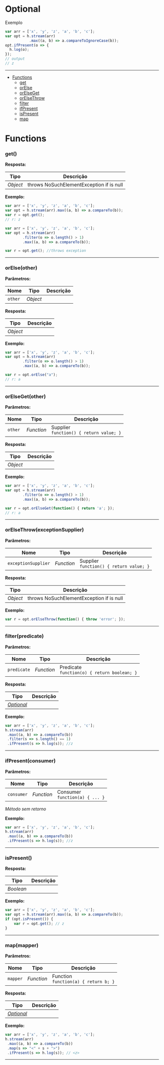 # Optional

Exemplo
```javascript
var arr = ['x', 'y', 'z', 'a', 'b', 'c'];
var opt = h.stream(arr)
           .max((a, b) => a.compareToIgnoreCase(b));
opt.ifPresent(o => {
  h.log(o);
});
// output
// z
```

---

- [Functions](#functions)
  - [get](#get)
  - [orElse](#orelseother)
  - [orElseGet](#orelsegetother)
  - [orElseThrow](#orelsethrowexceptionsupplier)
  - [filter](#filterpredicate)
  - [ifPresent](#ifpresentconsumer)
  - [isPresent](#ispresent)
  - [map](#mapmapper)


# Functions 
### get()




**Resposta:**

| Tipo  | Descrição |
| :---: | ------------|
| _Object_ | throws NoSuchElementException if is null |


**Exemplo:**

```javascript
var arr = ['x', 'y', 'z', 'a', 'b', 'c'];
var opt = h.stream(arr).max((a, b) => a.compareTo(b));
var r = opt.get();
// r: z

var arr = ['x', 'y', 'z', 'a', 'b', 'c'];
var opt = h.stream(arr)
        .filter(o => o.length() > 1)
        .max((a, b) => a.compareTo(b));

var r = opt.get(); //throws exception
```

---


### orElse(other)


**Parâmetros:**

| Nome | Tipo  | Descrição |
| ---- | :---: | ------------|
| `other` | _Object_ |  |


**Resposta:**

| Tipo  | Descrição |
| :---: | ------------|
| _Object_ |  |


**Exemplo:**

```javascript
var arr = ['x', 'y', 'z', 'a', 'b', 'c'];
var opt = h.stream(arr)
        .filter(o => o.length() > 1)
        .max((a, b) => a.compareTo(b));

var r = opt.orElse("a");
// r: a
```

---


### orElseGet(other)


**Parâmetros:**

| Nome | Tipo  | Descrição |
| ---- | :---: | ------------|
| `other` | _Function_ | Supplier<br>`function() { return value; }` |


**Resposta:**

| Tipo  | Descrição |
| :---: | ------------|
| _Object_ |  |


**Exemplo:**

```javascript
var arr = ['x', 'y', 'z', 'a', 'b', 'c'];
var opt = h.stream(arr)
        .filter(o => o.length() > 1)
        .max((a, b) => a.compareTo(b));

var r = opt.orElseGet(function() { return 'a'; });
// r: a
```

---


### orElseThrow(exceptionSupplier)


**Parâmetros:**

| Nome | Tipo  | Descrição |
| ---- | :---: | ------------|
| `exceptionSupplier` | _Function_ | Supplier<br>`function() { return value; }` |


**Resposta:**

| Tipo  | Descrição |
| :---: | ------------|
| _Object_ | throws NoSuchElementException if is null |


**Exemplo:**

```javascript
var r = opt.orElseThrow(function() { throw 'error'; });
```

---


### filter(predicate)


**Parâmetros:**

| Nome | Tipo  | Descrição |
| ---- | :---: | ------------|
| `predicate` | _Function_ | Predicate<br>`function(o) { return boolean; }` |


**Resposta:**

| Tipo  | Descrição |
| :---: | ------------|
| _[Optional](https://github.com/holyrics/jslib/blob/main/doc/pt/Optional.md)_ |  |


**Exemplo:**

```javascript
var arr = ['x', 'y', 'z', 'a', 'b', 'c'];
h.stream(arr)
 .max((a, b) => a.compareTo(b))
 .filter(s => s.length() == 1)
 .ifPresent(s => h.log(s)); //z
```

---


### ifPresent(consumer)


**Parâmetros:**

| Nome | Tipo  | Descrição |
| ---- | :---: | ------------|
| `consumer` | _Function_ | Consumer<br>`function(a) { ... }` |


_Método sem retorno_

**Exemplo:**

```javascript
var arr = ['x', 'y', 'z', 'a', 'b', 'c'];
h.stream(arr)
 .max((a, b) => a.compareTo(b))
 .ifPresent(s => h.log(s)); //z
```

---


### isPresent()




**Resposta:**

| Tipo  | Descrição |
| :---: | ------------|
| _Boolean_ |  |


**Exemplo:**

```javascript
var arr = ['x', 'y', 'z', 'a', 'b', 'c'];
var opt = h.stream(arr).max((a, b) => a.compareTo(b));
if (opt.isPresent()) {
    var r = opt.get(); // z
}
```

---


### map(mapper)


**Parâmetros:**

| Nome | Tipo  | Descrição |
| ---- | :---: | ------------|
| `mapper` | _Function_ | Function<br>`function(a) { return b; }` |


**Resposta:**

| Tipo  | Descrição |
| :---: | ------------|
| _[Optional](https://github.com/holyrics/jslib/blob/main/doc/pt/Optional.md)_ |  |


**Exemplo:**

```javascript
var arr = ['x', 'y', 'z', 'a', 'b', 'c'];
h.stream(arr)
 .max((a, b) => a.compareTo(b))
 .map(s => "<" + s + ">")
 .ifPresent(s => h.log(s)); // <z>
```

---
